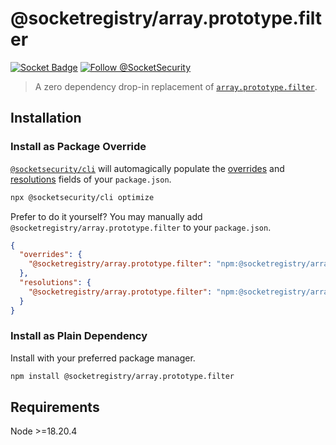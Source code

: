 # @socketregistry/array.prototype.filter

[![Socket Badge](https://socket.dev/api/badge/npm/package/@socketregistry/array.prototype.filter)](https://socket.dev/npm/package/@socketregistry/array.prototype.filter)
[![Follow @SocketSecurity](https://img.shields.io/twitter/follow/SocketSecurity?style=social)](https://twitter.com/SocketSecurity)

> A zero dependency drop-in replacement of
> [`array.prototype.filter`](https://www.npmjs.com/package/array.prototype.filter).

## Installation

### Install as Package Override

[`@socketsecurity/cli`](https://www.npmjs.com/package/@socketsecurity/cli) will
automagically populate the
[overrides](https://docs.npmjs.com/cli/v9/configuring-npm/package-json#overrides)
and [resolutions](https://yarnpkg.com/configuration/manifest#resolutions) fields
of your `package.json`.

```sh
npx @socketsecurity/cli optimize
```

Prefer to do it yourself? You may manually add
`@socketregistry/array.prototype.filter` to your `package.json`.

```json
{
  "overrides": {
    "@socketregistry/array.prototype.filter": "npm:@socketregistry/array.prototype.filter@^1"
  },
  "resolutions": {
    "@socketregistry/array.prototype.filter": "npm:@socketregistry/array.prototype.filter@^1"
  }
}
```

### Install as Plain Dependency

Install with your preferred package manager.

```sh
npm install @socketregistry/array.prototype.filter
```

## Requirements

Node &gt;=18.20.4
